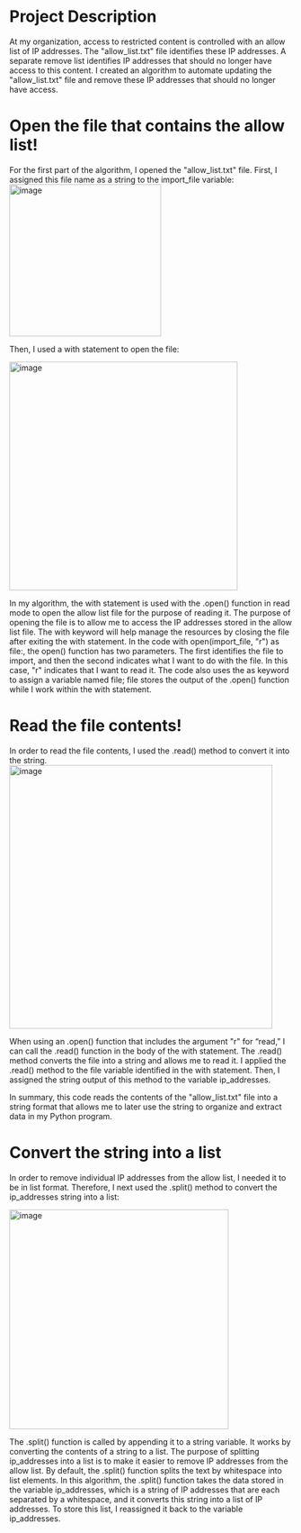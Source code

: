 <h1> Project Description </h1>
  At my organization, access to restricted content is controlled with an allow list of IP addresses. The "allow_list.txt" file identifies these IP addresses. A separate remove list identifies IP addresses that should no longer have access to this content. I created an algorithm to automate updating the "allow_list.txt" file and remove these IP addresses that should no longer have access.

<h1> Open the file that contains the allow list!</h1>
For the first part of the algorithm, I opened the "allow_list.txt" file. First, I assigned this file name as a string to the import_file variable:
<img width="270" alt="image" src="https://github.com/AnnaleaLayton/Python-Algorithm/assets/133062663/290ae109-4e0f-4921-8117-a37a3483472f">

Then, I used a with statement to open the file:

<img width="406" alt="image" src="https://github.com/AnnaleaLayton/Python-Algorithm/assets/133062663/ca1b51e3-52df-4886-a612-f63acafa62a7">

In my algorithm, the with statement is used with the .open() function in read mode to open the allow list file for the purpose of reading it. The purpose of opening the file is to allow me to access the IP addresses stored in the allow list file. The with keyword will help manage the resources by closing the file after exiting the with statement. In the code with open(import_file, "r") as file:, the open() function has two parameters. The first identifies the file to import, and then the second indicates what I want to do with the file. In this case, "r" indicates that I want to read it. The code also uses the as keyword to assign a variable named file; file stores the output of the .open() function while I work within the with statement.


<h1> Read the file contents!</h1>
In order to read the file contents, I used the .read() method to convert it into the string.

<img width="468" alt="image" src="https://github.com/AnnaleaLayton/Python-Algorithm/assets/133062663/94d4d1b7-771e-42f2-90d4-90b0cdae8935">


When using an .open() function that includes the argument "r" for “read,” I can call the .read() function in the body of the with statement. The .read() method converts the file into a string and allows me to read it. I applied the .read() method to the file variable identified in the with statement. Then, I assigned the string output of this method to the variable ip_addresses.


In summary, this code reads the contents of the "allow_list.txt" file into a string format that allows me to later use the string to organize and extract data in my Python program.

<h1>Convert the string into a list</h1>

In order to remove individual IP addresses from the allow list, I needed it to be in list format. Therefore, I next used the .split() method to convert the ip_addresses string into a list:

 <img width="390" alt="image" src="https://github.com/AnnaleaLayton/Python-Algorithm/assets/133062663/2ee6d776-b6d2-4b3f-9d03-30c389d493ec">


The .split() function is called by appending it to a string variable. It works by converting the contents of a string to a list. The purpose of splitting ip_addresses into a list is to make it easier to remove IP addresses from the allow list. By default, the .split() function splits the text by whitespace into list elements. In this algorithm, the .split() function takes the data stored in the variable ip_addresses, which is a string of IP addresses that are each separated by a whitespace, and it converts this string into a list of IP addresses. To store this list, I reassigned it back to the variable ip_addresses. 



